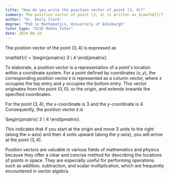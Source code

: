 ```yaml
---
title: "How do you write the position vector of point (3, 4)?"
summary: The position vector of point (3, 4) is written as $\mathbf{r} = \begin{pmatrix} 3 \\ 4 \end{pmatrix}$.
author: "Dr. Emily Clark"
degree: "PhD in Mathematics, University of Edinburgh"
tutor_type: "GCSE Maths Tutor"
date: 2024-06-10
---
```


The position vector of the point $(3, 4)$ is expressed as 

\mathbf{r} = \begin{pmatrix} 3 \\ 4 \end{pmatrix}.


To elaborate, a position vector is a representation of a point's location within a coordinate system. For a point defined by coordinates $(x, y)$, the corresponding position vector $\mathbf{r}$ is represented as a column vector, where $x$ occupies the top entry and $y$ occupies the bottom entry. This vector originates from the point $(0, 0)$, or the origin, and extends towards the specified coordinates.

For the point $(3, 4)$, the $x$-coordinate is $3$ and the $y$-coordinate is $4$. Consequently, the position vector $\mathbf{r}$ is 


\begin{pmatrix} 3 \\ 4 \end{pmatrix}.


This indicates that if you start at the origin and move $3$ units to the right (along the x-axis) and then $4$ units upward (along the y-axis), you will arrive at the point $(3, 4)$.

Position vectors are valuable in various fields of mathematics and physics because they offer a clear and concise method for describing the locations of points in space. They are especially useful for performing operations such as addition, subtraction, and scalar multiplication, which are frequently encountered in vector algebra.
    